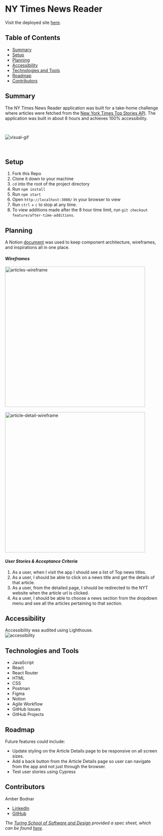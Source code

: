 # NY Times News Reader
Visit the deployed site [here](https://ny-times-news-reader.herokuapp.com/).

## Table of Contents
- [Summary](#summary)
- [Setup](#setup)
- [Planning](#planning)
- [Accessibility](#accessibility)
- [Technologies and Tools](#technologies-and-tools)
- [Roadmap](#roadmap)
- [Contributors](#contributors)


## Summary
The NY Times News Reader application was built for a take-home challenge where articles were fetched from the [New York Times Top Stories API](https://developer.nytimes.com/docs/top-stories-product/1/overview). The application was built in about 8 hours and achieves 100% accessibility.

</br>

![visual-gif](https://media.giphy.com/media/i34iF2Dq6sdYPvsIQq/giphy.gif)

</br>


## Setup
1. Fork this Repo
2. Clone it down to your machine
3. `cd` into the root of the project directory
4. Run `npm install`
5. Run `npm start`
6. Open `http://localhost:3000/` in your browser to view
7. Run `ctrl` + `c` to stop at any time.
8. To view additions made after the 8 hour time limit, run `git checkout feature/after-time-additions`.


## Planning
A Notion [document](https://picturesque-bandana-b81.notion.site/NY-Times-News-Reader-f84c4e09eb41404589604e5be5a097c4) was used to keep component architecture, wireframes, and inspirations all in one place. 

#### *Wireframes*
<img width="460" alt="articles-wireframe" src="https://user-images.githubusercontent.com/99693359/191517608-0657f3af-5603-4d8c-908a-aa16dedfe8cb.png">
</br>
</br>
<img width="460" alt="article-detail-wireframe" src="https://user-images.githubusercontent.com/99693359/191517890-2805482a-d294-44c7-a4e6-50c855f16fcf.png">

#### *User Stories & Acceptance Criteria*
1. As a user, when I visit the app I should see a list of Top news titles.
2. As a user, I should be able to click on a news title and get the details of that article.
3. As a user, from the detailed page, I should be redirected to the NYT website when the article url is clicked.
4. As a user, I should be able to choose a news section from the dropdown menu and see all the articles pertaining to that section.


## Accessibility
Accessibility was audited using Lighthouse.
</br>
![accessibility](https://user-images.githubusercontent.com/99693359/191518243-b1efc9d1-0045-4ab9-975b-62f56b25f080.png)


## Technologies and Tools
* JavaScript
* React
* React Router
* HTML
* CSS
* Postman
* Figma
* Notion
* Agile Workflow
* GitHub Issues
* GitHub Projects


## Roadmap
Future features could include:
* Update styling on the Article Details page to be responsive on all screen sizes.
* Add a back button from the Article Details page so user can navigate from the app and not just through the browser.
* Test user stories using Cypress


## Contributors
Amber Bodnar
* [LinkedIn](https://www.linkedin.com/in/amberbodnar/)
* [GitHub](https://github.com/abodnar1)


*The [Turing School of Software and Design](https://turing.edu/) provided a spec sheet, which can be found [here](https://mod4.turing.edu/projects/take_home/take_home_fe).*

